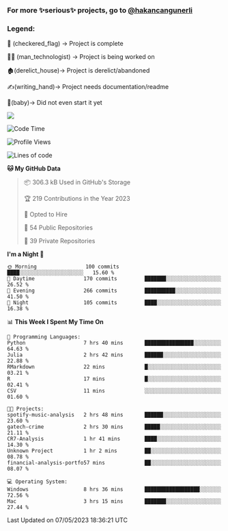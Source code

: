 ### For more ✨serious✨ projects, go to [@hakancangunerli](https://github.com/hakancangunerli)


### Legend:


🏁 (checkered_flag) -> Project is complete

👨‍💻 (man_technologist)   -> Project is being worked on

🏚️(derelict_house)-> Project is derelict/abandoned

✍️(writing_hand)-> Project needs documentation/readme

👶(baby)-> Did not even start it yet

![](https://github-readme-stats.vercel.app/api/top-langs/?username=hakancangunerli&layout=compact&hide=tex,html,shell,CSS,Ruby,Makefile,EmberScript,MATLAB,C&langs_count=6&exclude_repo=2015-csharp,gt_code,gsu_code,uga_code)

<!--START_SECTION:waka-->
![Code Time](http://img.shields.io/badge/Code%20Time-432%20hrs%2041%20mins-blue)

![Profile Views](http://img.shields.io/badge/Profile%20Views-155-blue)

![Lines of code](https://img.shields.io/badge/From%20Hello%20World%20I%27ve%20Written-3.1%20million%20lines%20of%20code-blue)

**🐱 My GitHub Data** 

> 📦 306.3 kB Used in GitHub's Storage 
 > 
> 🏆 219 Contributions in the Year 2023
 > 
> 💼 Opted to Hire
 > 
> 📜 54 Public Repositories 
 > 
> 🔑 39 Private Repositories 
 > 
**I'm a Night 🦉** 

```text
🌞 Morning                100 commits         ████░░░░░░░░░░░░░░░░░░░░░   15.60 % 
🌆 Daytime                170 commits         ███████░░░░░░░░░░░░░░░░░░   26.52 % 
🌃 Evening                266 commits         ██████████░░░░░░░░░░░░░░░   41.50 % 
🌙 Night                  105 commits         ████░░░░░░░░░░░░░░░░░░░░░   16.38 % 
```


📊 **This Week I Spent My Time On** 

```text
💬 Programming Languages: 
Python                   7 hrs 40 mins       ████████████████░░░░░░░░░   64.63 % 
Julia                    2 hrs 42 mins       ██████░░░░░░░░░░░░░░░░░░░   22.88 % 
RMarkdown                22 mins             █░░░░░░░░░░░░░░░░░░░░░░░░   03.21 % 
R                        17 mins             █░░░░░░░░░░░░░░░░░░░░░░░░   02.41 % 
CSV                      11 mins             ░░░░░░░░░░░░░░░░░░░░░░░░░   01.60 % 

🐱‍💻 Projects: 
spotify-music-analysis   2 hrs 48 mins       ██████░░░░░░░░░░░░░░░░░░░   23.60 % 
gatech-crime             2 hrs 30 mins       █████░░░░░░░░░░░░░░░░░░░░   21.11 % 
CR7-Analysis             1 hr 41 mins        ████░░░░░░░░░░░░░░░░░░░░░   14.30 % 
Unknown Project          1 hr 2 mins         ██░░░░░░░░░░░░░░░░░░░░░░░   08.78 % 
financial-analysis-portfo57 mins             ██░░░░░░░░░░░░░░░░░░░░░░░   08.07 % 

💻 Operating System: 
Windows                  8 hrs 36 mins       ██████████████████░░░░░░░   72.56 % 
Mac                      3 hrs 15 mins       ███████░░░░░░░░░░░░░░░░░░   27.44 % 
```


 Last Updated on 07/05/2023 18:36:21 UTC
<!--END_SECTION:waka-->


